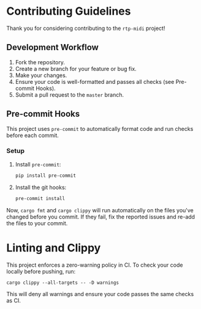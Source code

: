# Contributing Guidelines

Thank you for considering contributing to the `rtp-midi` project!

## Development Workflow

1.  Fork the repository.
2.  Create a new branch for your feature or bug fix.
3.  Make your changes.
4.  Ensure your code is well-formatted and passes all checks (see Pre-commit Hooks).
5.  Submit a pull request to the `master` branch.

## Pre-commit Hooks

This project uses `pre-commit` to automatically format code and run checks before each commit.

### Setup

1.  Install `pre-commit`:
    ```bash
    pip install pre-commit
    ```
2.  Install the git hooks:
    ```bash
    pre-commit install
    ```

Now, `cargo fmt` and `cargo clippy` will run automatically on the files you've changed before you commit. If they fail, fix the reported issues and re-add the files to your commit.

# Linting and Clippy

This project enforces a zero-warning policy in CI. To check your code locally before pushing, run:

```
cargo clippy --all-targets -- -D warnings
```

This will deny all warnings and ensure your code passes the same checks as CI. 